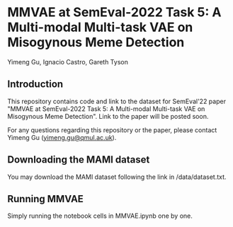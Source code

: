 # MMVAE at SemEval-2022 Task 5: A Multi-modal Multi-task VAE on Misogynous Meme Detection
Yimeng Gu, Ignacio Castro, Gareth Tyson

## Introduction
This repository contains code and link to the dataset for SemEval'22 paper "MMVAE at SemEval-2022 Task 5: A Multi-modal Multi-task VAE on Misogynous Meme Detection". Link to the paper will be posted soon.

For any questions regarding this repository or the paper, please contact Yimeng Gu (yimeng.gu@qmul.ac.uk).

## Downloading the MAMI dataset
You may download the MAMI dataset following the link in /data/dataset.txt.

## Running MMVAE
Simply running the notebook cells in MMVAE.ipynb one by one.
